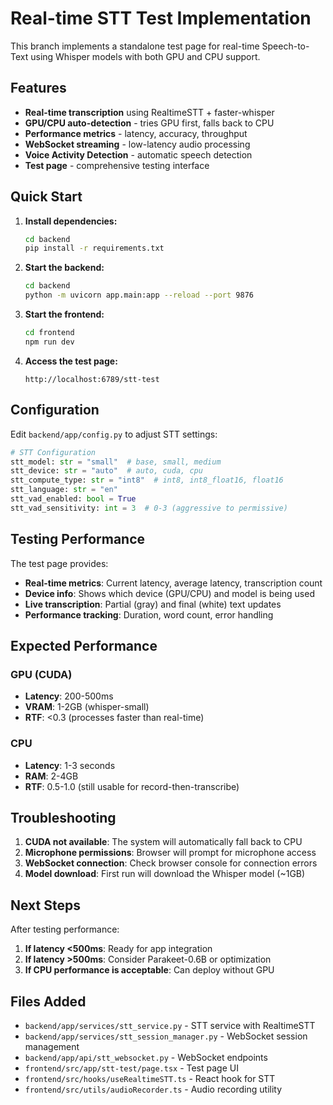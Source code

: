 # Real-time STT Test Implementation

This branch implements a standalone test page for real-time Speech-to-Text using Whisper models with both GPU and CPU support.

## Features

- **Real-time transcription** using RealtimeSTT + faster-whisper
- **GPU/CPU auto-detection** - tries GPU first, falls back to CPU
- **Performance metrics** - latency, accuracy, throughput
- **WebSocket streaming** - low-latency audio processing
- **Voice Activity Detection** - automatic speech detection
- **Test page** - comprehensive testing interface

## Quick Start

1. **Install dependencies:**
   ```bash
   cd backend
   pip install -r requirements.txt
   ```

2. **Start the backend:**
   ```bash
   cd backend
   python -m uvicorn app.main:app --reload --port 9876
   ```

3. **Start the frontend:**
   ```bash
   cd frontend
   npm run dev
   ```

4. **Access the test page:**
   ```
   http://localhost:6789/stt-test
   ```

## Configuration

Edit `backend/app/config.py` to adjust STT settings:

```python
# STT Configuration
stt_model: str = "small"  # base, small, medium
stt_device: str = "auto"  # auto, cuda, cpu
stt_compute_type: str = "int8"  # int8, int8_float16, float16
stt_language: str = "en"
stt_vad_enabled: bool = True
stt_vad_sensitivity: int = 3  # 0-3 (aggressive to permissive)
```

## Testing Performance

The test page provides:

- **Real-time metrics**: Current latency, average latency, transcription count
- **Device info**: Shows which device (GPU/CPU) and model is being used
- **Live transcription**: Partial (gray) and final (white) text updates
- **Performance tracking**: Duration, word count, error handling

## Expected Performance

### GPU (CUDA)
- **Latency**: 200-500ms
- **VRAM**: 1-2GB (whisper-small)
- **RTF**: <0.3 (processes faster than real-time)

### CPU
- **Latency**: 1-3 seconds
- **RAM**: 2-4GB
- **RTF**: 0.5-1.0 (still usable for record-then-transcribe)

## Troubleshooting

1. **CUDA not available**: The system will automatically fall back to CPU
2. **Microphone permissions**: Browser will prompt for microphone access
3. **WebSocket connection**: Check browser console for connection errors
4. **Model download**: First run will download the Whisper model (~1GB)

## Next Steps

After testing performance:

1. **If latency <500ms**: Ready for app integration
2. **If latency >500ms**: Consider Parakeet-0.6B or optimization
3. **If CPU performance is acceptable**: Can deploy without GPU

## Files Added

- `backend/app/services/stt_service.py` - STT service with RealtimeSTT
- `backend/app/services/stt_session_manager.py` - WebSocket session management
- `backend/app/api/stt_websocket.py` - WebSocket endpoints
- `frontend/src/app/stt-test/page.tsx` - Test page UI
- `frontend/src/hooks/useRealtimeSTT.ts` - React hook for STT
- `frontend/src/utils/audioRecorder.ts` - Audio recording utility
